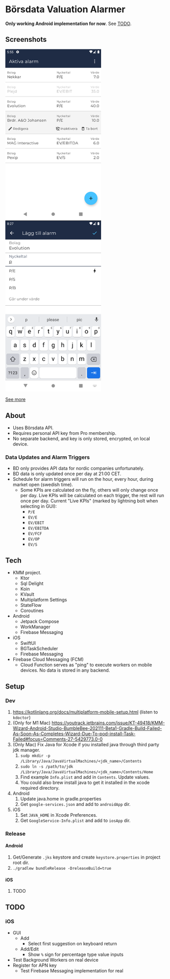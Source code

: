 # Börsdata Valuation Alarmer

**Only working Android implementation for now**. See [TODO](#todo).

## Screenshots
<div align="left"> 
  <img src="screenshots/list.png" width="300" height="auto" alt="Alarm List View" />
  <img src="screenshots/add.png" width="300" height="auto" alt="Add Alarm View" />
</div>

[See more](screenshots)

## About
  * Uses Börsdata API.
  * Requires personal API key from Pro membership.
  * No separate backend, and key is only stored, encrypted, on local device.

### Data Updates and Alarm Triggers
  * BD only provides API data for nordic companies unfortunately.
  * BD data is only updated once per day at 21:00 CET.
  * Schedule for alarm triggers will run on the hour, every hour, during market open (swedish time).
    * Some KPIs are calculated on the fly, others will only change once per day. Live KPIs will be calculated on each trigger, the rest will run once per day. Current "Live KPIs" (marked by lightning bolt when selecting in GUI):
      * `P/E`
      * `EV/E` 
      * `EV/EBIT`
      * `EV/EBITDA` 
      * `EV/FCF` 
      * `EV/OP`
      * `EV/S`

## Tech
  * KMM project.
    * Ktor
    * Sql Delight
    * Koin
    * KVault
    * Multiplatform Settings
    * StateFlow
    * Coroutines 
  * Android
    * Jetpack Compose
    * WorkManager
    * Firebase Messaging
  * iOS
    * SwiftUI
    * BGTaskScheduler
    * Firebase Messaging
  * Firebase Cloud Messaging (FCM)
    * Cloud Function serves as "ping" to execute workers on mobile devices. No data is stored in any backend. 
  
## Setup 
### Dev
1. https://kotlinlang.org/docs/multiplatform-mobile-setup.html (listen to `kdoctor`)
2. (Only for M1 Mac) https://youtrack.jetbrains.com/issue/KT-49418/KMM-Wizard-Android-Studio-BumbleBee-202111-Beta1-Gradle-Build-Failed-As-Soon-As-Completes-Wizard-Due-To-pod-install-Task-Failed#focus=Comments-27-5429773.0-0 
3. (Only Mac) Fix Java for Xcode if you installed java through third party jdk manager.
   1. `sudp mkdir -p /Library/Java/JavaVirtualMachines/<jdk_name>/Contents`
   2. `sudo ln -s /path/to/jdk /Library/Java/JavaVirtualMachines/<jdk_name>/Contents/Home`
   3. Find example `Info.plist` and add in `Contents`. Update values.
   4. You could also brew install java to get it installed in the xcode required directory.
4. Android 
   1. Update java.home in gradle.properties
   2. Get `google-services.json` and add to `androidApp` dir. 
5. iOS
   1. Set `JAVA_HOME` in Xcode Preferences.
   2. Get `GoogleService-Info.plist` and add to `iosApp` dir. 

### Release
#### Android
1. Get/Generate `.jks` keystore and create `keystore.properties` in project root dir.
2. `./gradlew bundleRelease -DreleaseBuild=true`

#### iOS
1. TODO

## TODO 
### iOS
  * GUI
    * Add
      * Select first suggestion on keyboard return
    * Add/Edit
      * Show `%` sign for percentage type value inputs
  * Test Background Workers on real device
  * Register for APN key
    * Test Firebase Messaging implementation for real


